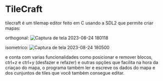 # TileCraft

tilecraft é um tilemap editor feito em C usando a SDL2 que permite criar mapas:

orthogonal:
![Captura de tela 2023-08-24 180118](https://github.com/ligerinho321/TileCraft/assets/63934873/50626aae-35f8-4a23-934f-723cadedd2e9)

isometrico:
![Captura de tela 2023-08-24 180500](https://github.com/ligerinho321/TileCraft/assets/63934873/bb12ee90-625f-4633-90d6-44af5a6d3718)

e conta com varias funcionalidades como posicionar e remover blocos, ctrl+z e ctrl+y (desfazer e refazer) e outras opções que facilita na hora da criaçao do mapa, o programa também ler e escreve os dados
do mapa e dos cunjuntos de tiles que você também consegue editar.

